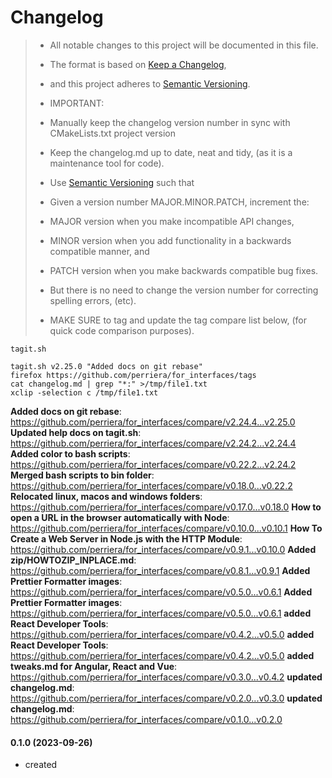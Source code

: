 # Changelog

> - All notable changes to this project will be documented in this file.
> - The format is based on [Keep a Changelog](https://keepachangelog.com/en/1.0.0/),
> - and this project adheres to [Semantic Versioning](https://semver.org/spec/v2.0.0.html).
> - IMPORTANT:
>
> - Manually keep the changelog version number in sync with CMakeLists.txt project version
> - Keep the changelog.md up to date, neat and tidy, (as it is a maintenance tool for code).
> - Use [Semantic Versioning](https://semver.org/spec/v2.0.0.html) such that
> - Given a version number MAJOR.MINOR.PATCH, increment the:
> - MAJOR version when you make incompatible API changes,
> - MINOR version when you add functionality in a backwards compatible manner, and
> - PATCH version when you make backwards compatible bug fixes.
> - But there is no need to change the version number for correcting spelling errors, (etc).
> - MAKE SURE to tag and update the tag compare list below, (for quick code comparison purposes).

```
tagit.sh

tagit.sh v2.25.0 "Added docs on git rebase"
firefox https://github.com/perriera/for_interfaces/tags
cat changelog.md | grep "*:" >/tmp/file1.txt
xclip -selection c /tmp/file1.txt
```

**Added docs on git rebase**: https://github.com/perriera/for_interfaces/compare/v2.24.4...v2.25.0
**Updated help docs on tagit.sh**: https://github.com/perriera/for_interfaces/compare/v2.24.2...v2.24.4
**Added color to bash scripts**: https://github.com/perriera/for_interfaces/compare/v0.22.2...v2.24.2
**Merged bash scripts to bin folder**: https://github.com/perriera/for_interfaces/compare/v0.18.0...v0.22.2
**Relocated linux, macos and windows folders**: https://github.com/perriera/for_interfaces/compare/v0.17.0...v0.18.0
**How to open a URL in the browser automatically with Node**: https://github.com/perriera/for_interfaces/compare/v0.10.0...v0.10.1
**How To Create a Web Server in Node.js with the HTTP Module**: https://github.com/perriera/for_interfaces/compare/v0.9.1...v0.10.0
**Added zip/HOWTOZIP_INPLACE.md**: https://github.com/perriera/for_interfaces/compare/v0.8.1...v0.9.1
**Added Prettier Formatter images**: https://github.com/perriera/for_interfaces/compare/v0.5.0...v0.6.1
**Added Prettier Formatter images**: https://github.com/perriera/for_interfaces/compare/v0.5.0...v0.6.1
**added React Developer Tools**: https://github.com/perriera/for_interfaces/compare/v0.4.2...v0.5.0
**added React Developer Tools**: https://github.com/perriera/for_interfaces/compare/v0.4.2...v0.5.0
**added tweaks.md for Angular, React and Vue**: https://github.com/perriera/for_interfaces/compare/v0.3.0...v0.4.2
**updated changelog.md**: https://github.com/perriera/for_interfaces/compare/v0.2.0...v0.3.0
**updated changelog.md**: https://github.com/perriera/for_interfaces/compare/v0.1.0...v0.2.0

#### 0.1.0 (2023-09-26)
- created
